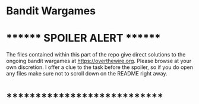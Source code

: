 # Bandit Wargames

# ****** SPOILER ALERT ******
The files contained within this part of the repo give direct solutions to the ongoing bandit wargames at https://overthewire.org. Please browse at your own discretion. I offer a clue to the task before the spoiler, so if you do open any files make sure not to scroll down on the README right away.
# ***************************



